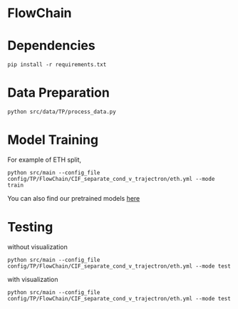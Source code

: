 # FlowChain


# Dependencies
```
pip install -r requirements.txt
```

# Data Preparation
```
python src/data/TP/process_data.py
```

# Model Training
For example of ETH split,
```
python src/main --config_file config/TP/FlowChain/CIF_separate_cond_v_trajectron/eth.yml --mode train
```

You can also find our pretrained models [here](https://drive.google.com/drive/folders/1j1Uu0IX21D7UJ4b7M8FsClMk3l1YVzQe?usp=share_link)

# Testing
without visualization
```
python src/main --config_file config/TP/FlowChain/CIF_separate_cond_v_trajectron/eth.yml --mode test
```

with visualization
```
python src/main --config_file config/TP/FlowChain/CIF_separate_cond_v_trajectron/eth.yml --mode test
```
